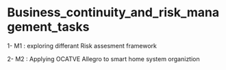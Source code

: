 # Business_continuity_and_risk_management_tasks

1- M1 : exploring differant Risk assesment framework

2- M2 : Applying OCATVE Allegro to smart home system organiztion
